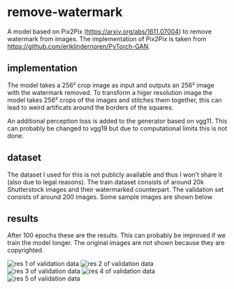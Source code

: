 # remove-watermark

A model based on Pix2Pix (https://arxiv.org/abs/1611.07004) to remove watermark from images.
The implementation of Pix2Pix is taken from https://github.com/eriklindernoren/PyTorch-GAN.

## implementation

The model takes a 256² crop image as input and outputs an 256² image with the watermark removed.
To transform a higer resolution image the model takes 256² crops of the images and stitches them together, this can
lead to weird artificats around the borders of the squares.

An additional perception loss is added to the generator based on vgg11. This can probably be changed to vgg19 but due
to computational limits this is not done.

## dataset

The dataset I used for this is not publicly available and thus I won't share it (also due to legal reasons).
The train dataset consists of around 20k Shutterstock images and their watermarked counterpart.
The validation set consists of around 200 images. Some sample images are shown below

## results

After 100 epochs these are the results. This can probably be improved if we train the model longer. The original images are not shown because they are copyrighted.

![res 1 of validation data](results/epoch100/res0.jpg?raw=true "example 1")
![res 2 of validation data](results/epoch100/res1.jpg?raw=true "example 2")
![res 3 of validation data](results/epoch100/res2.jpg?raw=true "example 3")
![res 4 of validation data](results/epoch100/res3.jpg?raw=true "example 4")
![res 5 of validation data](results/epoch100/res4.jpg?raw=true "example 5")
